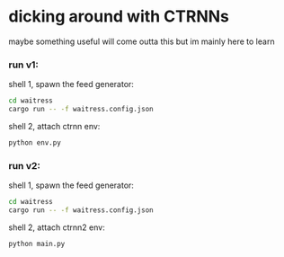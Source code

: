 # dicking around with CTRNNs

maybe something useful will come outta this but im mainly here to learn

### run v1:

shell 1, spawn the feed generator:
```bash
cd waitress
cargo run -- -f waitress.config.json
```

shell 2, attach ctrnn env:
```bash
python env.py
```

### run v2:

shell 1, spawn the feed generator:
```bash
cd waitress
cargo run -- -f waitress.config.json
```

shell 2, attach ctrnn2 env:
```bash
python main.py
```